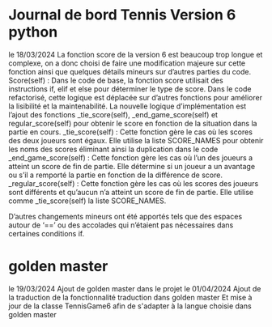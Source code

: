 # Journal de bord Tennis Version 6 python

le 18/03/2024
La fonction score de la version 6 est beaucoup trop longue et complexe, on a donc choisi de faire une modification majeure sur cette fonction ainsi que quelques détails mineurs sur d’autres parties du code.
Score(self) : Dans le code de base, la fonction score utilisait des instructions if, elif et else pour déterminer le type de score. Dans le code refactorisé, cette logique est déplacée sur d’autres fonctions pour améliorer la lisibilité et la maintenabilité. La nouvelle logique d’implémentation est l’ajout des fonctions _tie_score(self), _end_game_score(self) et regular_score(self) pour obtenir le score en fonction de la situation dans la partie en cours.
_tie_score(self) : Cette fonction gère le cas où les scores des deux joueurs sont égaux. Elle utilise la liste SCORE_NAMES pour obtenir les noms des scores éliminant ainsi la duplication dans le code
_end_game_score(self) : Cette fonction gère les cas où l’un des joueurs a atteint un score de fin de partie. Elle détermine si un joueur a un avantage ou s’il a remporté la partie en fonction de la différence de score.
_regular_score(self) : Cette fonction gère les cas où les scores des joueurs sont différents et qu’aucun n’a atteint un score de fin de partie. Elle utilise comme _tie_score(self) la liste SCORE_NAMES.



D’autres changements mineurs ont été apportés tels que des espaces autour de ‘==’ ou des accolades qui n’étaient pas nécessaires dans certaines conditions if.


# golden master
le 19/03/2024
Ajout de golden master dans le projet 
le 01/04/2024
Ajout de la traduction de la fonctionnalité traduction dans  golden master
Et mise à jour de la classe TennisGame6 afin de s'adapter à la langue choisie dans golden master
